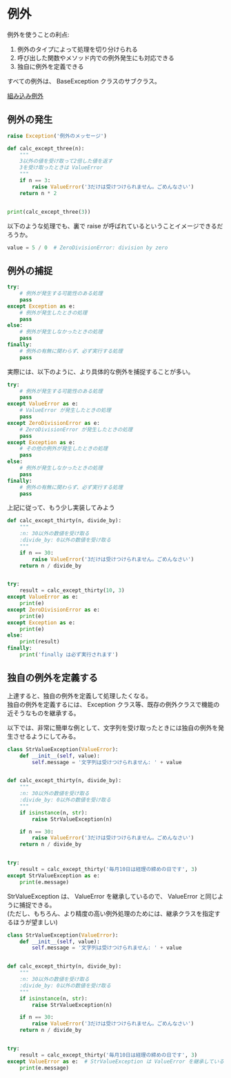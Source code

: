 # 例外

例外を使うことの利点:

1. 例外のタイプによって処理を切り分けられる
2. 呼び出した関数やメソッド内での例外発生にも対応できる
3. 独自に例外を定義できる

すべての例外は、 BaseException クラスのサブクラス。

[組み込み例外](https://docs.python.org/ja/3/library/exceptions.html)

## 例外の発生

```python
raise Exception('例外のメッセージ')
```

```python
def calc_except_three(n):
    """
    3以外の値を受け取って2倍した値を返す
    3を受け取ったときは ValueError
    """
    if n == 3:
        raise ValueError('3だけは受けつけられません。ごめんなさい')
    return n * 2


print(calc_except_three(3))
```

以下のような処理でも、裏で raise が呼ばれているということイメージできるだろうか。

```python
value = 5 / 0  # ZeroDivisionError: division by zero
```

## 例外の捕捉

```python
try:
    # 例外が発生する可能性のある処理
    pass
except Exception as e:
    # 例外が発生したときの処理
    pass
else:
    # 例外が発生しなかったときの処理
    pass
finally:
    # 例外の有無に関わらず、必ず実行する処理
    pass
```

実際には、以下のように、より具体的な例外を捕捉することが多い。

```python
try:
    # 例外が発生する可能性のある処理
    pass
except ValueError as e:
    # ValueError が発生したときの処理
    pass
except ZeroDivisionError as e:
    # ZeroDivisionError が発生したときの処理
    pass
except Exception as e:
    # その他の例外が発生したときの処理
    pass
else:
    # 例外が発生しなかったときの処理
    pass
finally:
    # 例外の有無に関わらず、必ず実行する処理
    pass
```

上記に従って、もう少し実装してみよう

```python
def calc_except_thirty(n, divide_by):
    """
    :n: 30以外の数値を受け取る
    :divide_by: 0以外の数値を受け取る
    """
    if n == 30:
        raise ValueError('3だけは受けつけられません。ごめんなさい')
    return n / divide_by


try:
    result = calc_except_thirty(10, 3)
except ValueError as e:
    print(e)
except ZeroDivisionError as e:
    print(e)
except Exception as e:
    print(e)
else:
    print(result)
finally:
    print('finally は必ず実行されます')
```

## 独自の例外を定義する

上達すると、独自の例外を定義して処理したくなる。  
独自の例外を定義するには、 Exception クラス等、既存の例外クラスで機能の近そうなものを継承する。

以下では、非常に簡単な例として、文字列を受け取ったときには独自の例外を発生させるようにしてみる。

```python
class StrValueException(ValueError):
    def __init__(self, value):
        self.message = '文字列は受けつけられません: ' + value


def calc_except_thirty(n, divide_by):
    """
    :n: 30以外の数値を受け取る
    :divide_by: 0以外の数値を受け取る
    """
    if isinstance(n, str):
        raise StrValueException(n)

    if n == 30:
        raise ValueError('3だけは受けつけられません。ごめんなさい')
    return n / divide_by


try:
    result = calc_except_thirty('毎月10日は経理の締めの日です', 3)
except StrValueException as e:
    print(e.message)
```

StrValueException は、 ValueError を継承しているので、 ValueError と同じように捕捉できる。  
(ただし、もちろん、より精度の高い例外処理のためには、継承クラスを指定するほうが望ましい)

```python
class StrValueException(ValueError):
    def __init__(self, value):
        self.message = '文字列は受けつけられません: ' + value


def calc_except_thirty(n, divide_by):
    """
    :n: 30以外の数値を受け取る
    :divide_by: 0以外の数値を受け取る
    """
    if isinstance(n, str):
        raise StrValueException(n)

    if n == 30:
        raise ValueError('3だけは受けつけられません。ごめんなさい')
    return n / divide_by


try:
    result = calc_except_thirty('毎月10日は経理の締めの日です', 3)
except ValueError as e:  # StrValueException は ValueError を継承しているので、これでも捕捉できる
    print(e.message)
```

